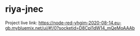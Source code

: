 # riya-jnec
Project live link: https://node-red-yhgim-2020-08-14.eu-gb.mybluemix.net/ui/#!/0?socketid=D8Cpl1dW14_mQeMoAAAb

